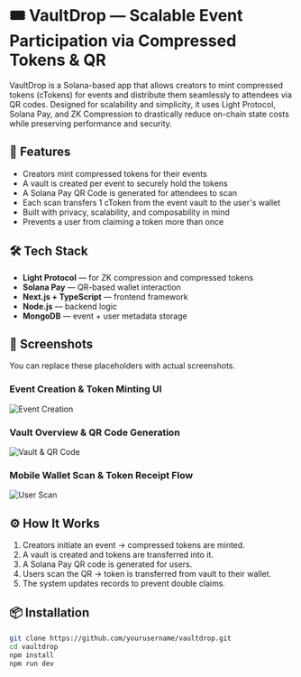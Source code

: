 # 🎟️ VaultDrop — Scalable Event Participation via Compressed Tokens & QR

VaultDrop is a Solana-based app that allows creators to mint compressed tokens (cTokens) for events and distribute them seamlessly to attendees via QR codes. Designed for scalability and simplicity, it uses Light Protocol, Solana Pay, and ZK Compression to drastically reduce on-chain state costs while preserving performance and security.

## 🚀 Features

-  Creators mint compressed tokens for their events
-  A vault is created per event to securely hold the tokens
-  A Solana Pay QR Code is generated for attendees to scan
-  Each scan transfers 1 cToken from the event vault to the user's wallet
-  Built with privacy, scalability, and composability in mind
- Prevents a user from claiming a token more than once

## 🛠️ Tech Stack

-  **Light Protocol** — for ZK compression and compressed tokens
-  **Solana Pay** — QR-based wallet interaction
-  **Next.js + TypeScript** — frontend framework
-  **Node.js** — backend logic
-  **MongoDB** — event + user metadata storage

## 📸 Screenshots

You can replace these placeholders with actual screenshots.

### Event Creation & Token Minting UI
![Event Creation](screenshots/event-creation.png)

### Vault Overview & QR Code Generation
![Vault & QR Code](screenshots/vault-qrcode.png)

### Mobile Wallet Scan & Token Receipt Flow
![User Scan](screenshots/user-scan.png)

## ⚙️ How It Works

1. Creators initiate an event → compressed tokens are minted.
2. A vault is created and tokens are transferred into it.
3. A Solana Pay QR code is generated for users.
4. Users scan the QR → token is transferred from vault to their wallet.
5. The system updates records to prevent double claims.

## 📦 Installation

```bash
git clone https://github.com/yourusername/vaultdrop.git
cd vaultdrop
npm install
npm run dev
